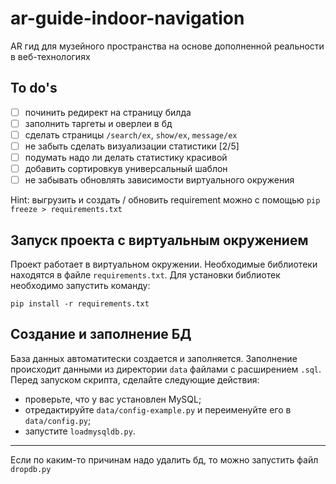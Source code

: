 # ar-guide-indoor-navigation

AR гид для музейного пространства на основе дополненной реальности в веб-технологиях

## To do's
- [ ] починить редирект на страницу билда
- [ ] заполнить таргеты и оверлеи в бд
- [ ] сделать страницы `/search/ex`, `show/ex`, `message/ex`
- [ ] не забыть сделать визуализации статистики [2/5]
- [ ] подумать надо ли делать статистику красивой
- [ ] добавить сортировкув универсальный шаблон
- [ ] не забывать обновлять зависимости виртуального окружения 

Hint: выгрузить и создать / обновить requirement можно с помощью `pip freeze > requirements.txt`

## Запуск проекта с виртуальным окружением
Проект работает в виртуальном окружении. Необходимые библиотеки находятся в файле `requirements.txt`. Для установки библиотек необходимо запустить команду:
```
pip install -r requirements.txt
```


## Создание и заполнение БД
База данных автоматитески создается и заполняется. Заполнение происходит данными из директории `data` файлами с расширением `.sql`. Перед запуском скрипта, сделайте следующие действия:
- проверьте, что у вас установлен MySQL;
- отредактируйте `data/config-example.py` и переименуйте его в `data/config.py`;
- запустите `loadmysqldb.py`.
---
Если по каким-то причинам надо удалить бд, то можно запустить файл `dropdb.py`